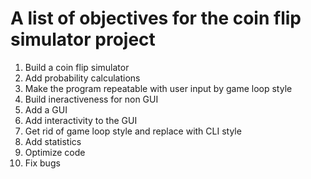 # A list of objectives for the coin flip simulator project
1. Build a coin flip simulator
2. Add probability calculations
3. Make the program repeatable with user input by game loop style
4. Build ineractiveness for non GUI
5. Add a GUI
6. Add interactivity to the GUI
7. Get rid of game loop style and replace with CLI style
8. Add statistics
9. Optimize code
10. Fix bugs